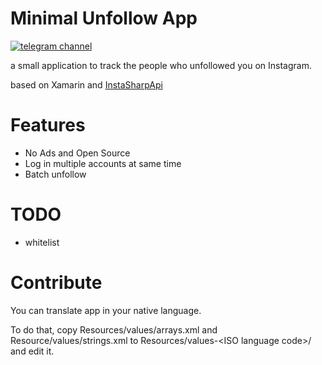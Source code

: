 # Minimal Unfollow App
[![telegram channel](https://patrolavia.github.io/telegram-badge/follow.png)](https://t.me/unfollowapp)

a small application to track the people who unfollowed you on Instagram.

based on Xamarin and [InstaSharpApi](https://github.com/ramtinak/InstagramApiSharp)

# Features
* No Ads and Open Source
* Log in multiple accounts at same time
* Batch unfollow

# TODO
* whitelist

# Contribute
You can translate app in your native language.

To do that, copy Resources/values/arrays.xml and Resource/values/strings.xml
to Resources/values-\<ISO language code\>/ and edit it.
